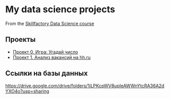 # My data science projects
From the [Skillfactory Data Science course](https://skillfactory.ru/data-scientist)

## Проекты

* [Проект 0. Игра: Угадай число](https://github.com/AndreiBrandt/sf_data_science/tree/main/project_0)
* [Проект 1. Анализ вакансий на hh.ru](https://github.com/AndreiBrandt/sf_data_science/tree/main/project_1)

## Ссылки на базы данных
https://drive.google.com/drive/folders/1jLPKcpWV8upIeAWWnYtcRA36A2dYXO4o?usp=sharing
